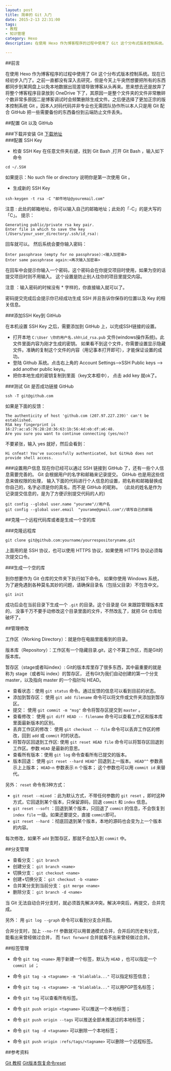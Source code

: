 ```yaml
---
layout: post
title: 简单的 Git 入门
date: 2015-2-13 22:31:00
tags: 
- 教程
- 知识管理
category: Hexo 
description: 在使用 Hexo 作为博客程序的过程中使用了 Git 这个分布式版本控制系统。现在已经初步入门了。之前一直都没有深入去研究，但是今天上午突然想要把所有的东西都同步到某网盘上以免本地数据出现差错导致博客从头再来。

---
```


##前言

在使用 Hexo 作为博客程序的过程中使用了 Git 这个分布式版本控制系统。现在已经初步入门了。之前一直都没有深入去研究，但是今天上午突然想要把所有的东西都同步到某网盘上以免本地数据出现差错导致博客从头再来。思来想去还是放弃了将整个博客程序目录放到 OneDrive 下了，其原因一是整个文件夹的文件非常散碎个数非常多原因二是博客调试时会频繁删除生成文件。之后便选择了更加正宗的版本控制系统 Git 。因本人对码代码并非专业也无需团队协作所以本人只是用 Git 配合 GitHub 把一些需要备份的东西备份到云端防止文件丢失。
 
##配置 Git 以及 GitHub
 
###下载并安装 Git 
[下载地址](http://git-scm.com/download/)        
###配置 SSH Key
* 检查 SSH Key
在任意文件夹右键，找到 Git Bash ,打开 Git Bash ，输入如下命令

```
cd ~/.SSH
```

如果提示：No such file or directory 说明你是第一次使用 Git 。
* 生成新的 SSH Key

```
ssh-keygen -t rsa -C "邮件地址@youremail.com"
```
注意 : 此处的邮箱地址，你可以输入自己的邮箱地址；此处的「-C」的是大写的「C」。
提示：

```
Generating public/private rsa key pair.
Enter file in which to save the key (/Users/your_user_directory/.ssh/id_rsa):
```
回车就可以。
然后系统会要你输入密码：
```
Enter passphrase (empty for no passphrase):<输入加密串>
Enter same passphrase again:<再次输入加密串>
```
在回车中会提示你输入一个密码，这个密码会在你提交项目时使用，如果为空的话提交项目时则不用输入。
这个设置是防止别人往你的项目里提交内容。

注意 ：输入密码的时候没有 * 字样的，你直接输入就可以了。

密码提交完成后会提示你已经成功生成 SSH 并且告诉你保存的位置以及 Key 的相关信息。

###添加SSH Key到 GitHub

在本机设置 SSH Key 之后，需要添加到 GitHub 上，以完成SSH链接的设置。
* 打开本地 `C:\User \你的用户名.shh\id_rsa.pub` 文件(windows操作系统)。此文件里面内容为刚才生成的密钥。
如果看不到这个文件，你需要设置显示隐藏文件。准确的复制这个文件的内容（用记事本打开即可），才能保证设置的成功。
* 登陆 Github 系统。点击右上角的 Account Settings—->SSH Public keys —-> add another public keys。
* 把你本地生成的密钥复制到里面（key文本框中）， 点击 add key 就ok了。

###测试 Git 是否成功链接 GitHub 

```
ssh -T git@github.com
```

如果是下面的反馈：

```
The authenticity of host 'github.com (207.97.227.239)' can't be established.
RSA key fingerprint is 16:27:ac:a5:76:28:2d:36:63:1b:56:4d:eb:df:a6:48.
Are you sure you want to continue connecting (yes/no)?
```

不要紧张，输入 yes 就好，然后会看到：

```
Hi cnfeat! You've successfully authenticated, but GitHub does not provide shell access.
```

###设置用户信息
现在你已经可以通过 SSH 链接到 GitHub 了，还有一些个人信息需要完善的。
Git 会根据用户的名字和邮箱来记录提交。 GitHub 也是用这些信息来做权限的处理，
输入下面的代码进行个人信息的设置，把名称和邮箱替换成你自己的，名字必须是你的真名，而不是 GitHub 的昵称。
（此处的姓名是作为记录提交信息的，是为了方便识别提交代码的人的）

```
git config --global user.name "yourame"//用户名
git config --global user.email  "yourame@gmail.com"//填写自己的邮箱
```

##克隆一个远程代码库或者是生成一个空的库

###克隆远程库

```
git clone git@github.com:yourname/yourrespositoryname.git
```

上面用的是 SSH 协议，也可以使用 HTTPS 协议，如果使用 HTTPS 协议必须每次提交口令。

###生成一个空的库

到你想要作为 Git 仓库的文件夹下执行如下命令。
如果你使用 Windows 系统，为了避免遇到各种莫名其妙的问题，请确保目录名（包括父目录）不包含中文。

```
git init
```

成功后会在当前目录下生成一个 `.git` 的目录。这个目录是 Git 来跟踪管理版本库的，
没事千万不要手动修改这个目录里面的文件，不然改乱了，就把 Git 仓库给破坏了。

##管理修改

工作区（Working Directory）：就是你在电脑里能看到的目录。

版本库（Repository）：工作区有一个隐藏目录.git，这个不算工作区，而是Git的版本库。

暂存区（stage或者叫index）: Git的版本库里存了很多东西，其中最重要的就是称为 stage（或者叫 index）的暂存区，
还有Git为我们自动创建的第一个分支 master，以及指向 master 的一个指针叫 HEAD。

* 查看状态：使用 `git status` 命令。通过反馈的信息可以看到目前的状态。
* 添加到暂存区： 使用 `git add filename` 命令可以将文件或文件夹添加到暂存区。
* 提交： 使用 `git commit -m "msg"` 命令将暂存区提交到 `master` 。
* 查看修改： 使用 `git diff HEAD -- filename` 命令可以查看工作区和版本库里面最新版本的区别。
* 丢弃工作区的修改： 使用 `git checkout -- file` 命令可以丢弃工作区的修改，回到 `add` 或 `commit` 时的状态。
* 将暂存区回退到工作区: 使用 `git reset HEAD file` 命令可以将暂存区回退到工作区。参数 `HEAD` 是最新的意思。
* 查看所有版本：使用 `git log` 命令查看所有已提交的版本。
* 版本回退： 使用 `git reset --hard HEAD^` 回退到上一版本。 `HEAD^^` 参数表示上上版本； `HEAD~n` 参数表示 n 个版本；
这个参数也可以用 `commit id` 来替代。

另外：
 `reset` 命令有3种方式：
* `git reset --mixed` ：此为默认方式，不带任何参数的 `git reset` ，即时这种方式，它回退到某个版本，只保留源码，回退 `commit` 和 `index` 信息。
* `git reset --soft` ：回退到某个版本，只回退了 `commit` 的信息，不会恢复到 `index file` 一级。如果还要提交，直接 `commit`即可。
* `git reset --hard` ：彻底回退到某个版本，本地的源码也会变为上一个版本的内容。

每次修改，如果不 `add` 到暂存区，那就不会加入到 `commit` 中。

##分支管理

* 查看分支： `git branch`
* 创建分支： `git branch <name>`
* 切换分支： `git checkout <name>`
* 创建+切换分支： `git checkout -b <name>`
* 合并某分支到当前分支： `git merge <name>`
* 删除分支： `git branch -d <name>`

当 Git 无法自动合并分支时，就必须首先解决冲突。解决冲突后，再提交，合并完成。

另外：
用 `git log --graph` 命令可以看到分支合并图。

合并分支时，加上 `--no-ff` 参数就可以用普通模式合并，合并后的历史有分支，能看出来曾经做过合并，
而 `fast forward` 合并就看不出来曾经做过合并。

##标签管理

* 命令 `git tag <name>` 用于新建一个标签，默认为 `HEAD` ，也可以指定一个 `commit id` ；
* 命令 `git tag -a <tagname> -m "blablabla..."` 可以指定标签信息；
* 命令 `git tag -s <tagname> -m "blablabla..."` 可以用PGP签名标签；
* 命令 `git tag` 可以查看所有标签。


* 命令 `git push origin <tagname>` 可以推送一个本地标签；
* 命令 `git push origin --tags` 可以推送全部未推送过的本地标签；
* 命令 `git tag -d <tagname>` 可以删除一个本地标签；
* 命令 `git push origin :refs/tags/<tagname>` 可以删除一个远程标签。

##参考资料

[Git 教程](http://www.liaoxuefeng.com/wiki/0013739516305929606dd18361248578c67b8067c8c017b000)
[Git版本恢复命令reset ](http://blog.csdn.net/xsckernel/article/details/9021225)